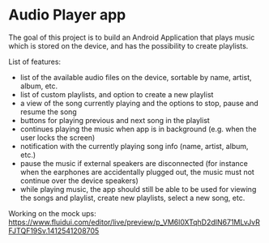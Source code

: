 Audio Player app
=====================
The goal of this project is to build an Android Application that plays music which is stored on the device, and has the possibility to create playlists.

List of features:
  - list of the available audio files on the device, sortable by name, artist, album, etc.
  - list of custom playlists, and option to create a new playlist
  - a view of the song currently playing and the options to stop, pause and resume the song
  - buttons for playing previous and next song in the playlist
  - continues playing the music when app is in background (e.g. when the user locks the screen)
  - notification with the currently playing song info (name, artist, album, etc.)
  - pause the music if external speakers are disconnected (for instance when the earphones are accidentally plugged out, the music must not continue over the device speakers)
  - while playing music, the app should still be able to be used for viewing the songs and playlist, create new playlists, select a new song, etc.  


Working on the mock ups:  
https://www.fluidui.com/editor/live/preview/p_VM6l0XTqhD2dIN671MLvJvRFJTQF19Sv.1412541208705
